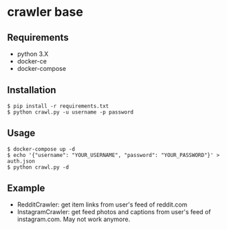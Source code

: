 # crawler base

## Requirements

- python 3.X
- docker-ce
- docker-compose

## Installation

```
$ pip install -r requirements.txt
$ python crawl.py -u username -p password
```

## Usage

```
$ docker-compose up -d
$ echo '{"username": "YOUR_USERNAME", "password": "YOUR_PASSWORD"}' > auth.json
$ python crawl.py -d
```

## Example
- RedditCrawler: get item links from user's feed of reddit.com
- InstagramCrawler: get feed photos and captions from user's feed of instagram.com. May not work anymore.
